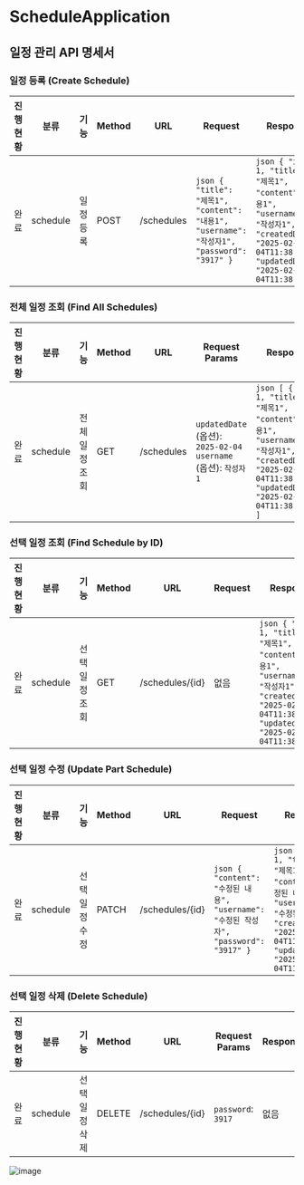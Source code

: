 # ScheduleApplication
## 일정 관리 API 명세서

### 일정 등록 (Create Schedule)
| 진행현황 | 분류     | 기능         | Method | URL        | Request                                                                                                             | Response                                                                                                            | 상태코드        |
|---------|----------|--------------|--------|------------|---------------------------------------------------------------------------------------------------------------------|---------------------------------------------------------------------------------------------------------------------|-----------------|
| 완료    | schedule | 일정 등록    | POST   | /schedules | ```json { "title": "제목1", "content": "내용1", "username": "작성자1", "password": "3917" } ```                     | ```json { "id": 1, "title": "제목1", "content": "내용1", "username": "작성자1", "createdDate": "2025-02-04T11:38:00", "updatedDate": "2025-02-04T11:38:00" } ``` | 201(Created) 없음 |

### 전체 일정 조회 (Find All Schedules)
| 진행현황 | 분류     | 기능            | Method | URL        | Request Params                                                                                   | Response                                                                                                            | 상태코드        |
|---------|----------|-----------------|--------|------------|--------------------------------------------------------------------------------------------------|---------------------------------------------------------------------------------------------------------------------|-----------------|
| 완료    | schedule | 전체 일정 조회  | GET    | /schedules | `updatedDate` (옵션): `2025-02-04` <br> `username` (옵션): `작성자1`                               | ```json [ { "id": 1, "title": "제목1", "content": "내용1", "username": "작성자1", "createdDate": "2025-02-04T11:38:00", "updatedDate": "2025-02-04T11:38:00" } ] ``` | 200(OK), 404(Not Found) |

### 선택 일정 조회 (Find Schedule by ID)
| 진행현황 | 분류     | 기능            | Method | URL               | Request       | Response                                                                                                            | 상태코드        |
|---------|----------|-----------------|--------|-------------------|--------------|---------------------------------------------------------------------------------------------------------------------|-----------------|
| 완료    | schedule | 선택 일정 조회  | GET    | /schedules/{id}   | 없음          | ```json { "id": 1, "title": "제목1", "content": "내용1", "username": "작성자1", "createdDate": "2025-02-04T11:38:00", "updatedDate": "2025-02-04T11:38:00" } ``` | 200(OK), 404(Not Found) |

### 선택 일정 수정 (Update Part Schedule)
| 진행현황 | 분류     | 기능            | Method | URL               | Request                                                                                                             | Response                                                                                                            | 상태코드        |
|---------|----------|-----------------|--------|-------------------|---------------------------------------------------------------------------------------------------------------------|---------------------------------------------------------------------------------------------------------------------|-----------------|
| 완료    | schedule | 선택 일정 수정  | PATCH  | /schedules/{id}   | ```json { "content": "수정된 내용", "username": "수정된 작성자", "password": "3917" } ```                           | ```json { "id": 1, "title": "제목1", "content": "수정된 내용", "username": "수정된 작성자", "createdDate": "2025-02-04T11:38:00", "updatedDate": "2025-02-04T11:45:00" } ``` | 200(OK), 400(Bad Request), 401(Unauthorized) |

### 선택 일정 삭제 (Delete Schedule)
| 진행현황 | 분류     | 기능            | Method | URL               | Request Params                                                                                   | Response                                                                                                            | 상태코드        |
|---------|----------|-----------------|--------|-------------------|--------------------------------------------------------------------------------------------------|---------------------------------------------------------------------------------------------------------------------|-----------------|
| 완료    | schedule | 선택 일정 삭제  | DELETE | /schedules/{id}   | `password`: `3917`                                                                              | 없음                                                                                                                | 200(OK), 401(Unauthorized) |
![image](https://github.com/user-attachments/assets/55696321-4d5f-4737-afa6-e7c21ad9dea5)
